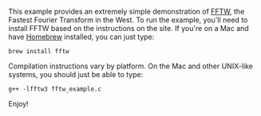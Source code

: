 This example provides an extremely simple demonstration of
[FFTW][fftw], the Fastest Fourier Transform in the West.  To run the
example, you'll need to install FFTW based on the instructions on the
site.  If you're on a Mac and have [Homebrew][brew] installed, you
can just type:

```
brew install fftw
```

Compilation instructions vary by platform.  On the Mac and other
UNIX-like systems, you should just be able to type:

```
g++ -lfftw3 fftw_example.c
```

Enjoy!

[fftw]: http://www.fftw.org
[brew]: http://mxcl.github.com/homebrew

